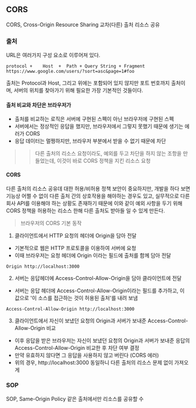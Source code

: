 ## CORS
CORS, Cross-Origin Resource Sharing
교차(다른) 출처 리소스 공유

### 출처
URL은 여러가지 구성 요소로 이루어져 있다.
```
protocol +    Host  +  Path + Query String + Fragment
https://www.google.com/users/?sort=asc&page=1#foo
```
출처는 Protocol과 Host, 그리고 위에는 포함되어 있지 않지만 포트 번호까지 출처이며, 서버의 위치를 찾아가기 위해 필요한 가장 기본적인 것들이다.


#### 출처 비교와 차단은 브라우저가
- 출처를 비교하는 로직은 서버에 구현된 스펙이 아닌 브라우저에 구현된 스펙
- 서버에서는 정상적인 응답을 했지만, 브라우저에서 그렇지 못했기 때문에 생기는 에러가 CORS
- 응답 데이터는 멀쩡하지만, 브라우저 부분에서 받을 수 없기 때문에 차단
>> 다른 출처의 리소스 요청이라도, 예외를 두고 차단을 하지 않는 조항을 만들었는데, 이것이 바로 CORS 정책을 지킨 리소스 요청


#### CORS
다른 출처의 리소스 공유데 대한 허용/비허용 정책
보안이 중요하지만, 개발을 하다 보면 기능상 어쩔 수 없이 다른 출처 간의 상호작용을 해야하는 경우도 있고, 실무적으로 다른 회사 API를 이용해야 하는 상황도 존재하기 때문에 이와 같이 예외 사항을 두기 위해 CORS 정책을 허용하는 리소스 한해 다른 출처도 받아들 일 수 있게 만든다.

> 브라우저의 CORS 기본 동작
>
1. 클라이언트에서 HTTP 요청의 헤더에 Origin을 담아 전달
 - 기본적으로 웹은 HTTP 프로토콜을 이용하여 서버에 요청
 - 이때 브라우저는 요청 헤더에 Origin 이라는 필드에 출처를 함께 담아 전달
```
Origin http://localhost:3000
```


2. 서버는 응답헤더에 Access-Control-Allow-Origin을 담아 클라이언트에 전달
 - 서버는 응답 헤더에 Access-Control-Allow-Origin이라는 필드를 추가하고, 이 값으로 '이 소스를 접근하는 것이 허용된 출처'를 내려 보냄
```
Access-Control-Allow-Origin http://localhost:3000
```

3. 클라이언트에서 자신이 보냈던 요청의 Origin과 서버가 보내준 Access-Control-Allow-Origin 비교
 - 이후 응답을 받은 브라우저는 자신이 보냈던 요청의 Origin과 서버가 보내준 응답의 Access-Control-Allow-Origin 비교한 후 차단 여부 결정
 - 만약 유효하지 않다면 그 응답을 사용하지 않고 버린다 (CORS 에러)
 - 위의 경우, http://localhost:3000 동일하니 다른 출처의 리소스 문제 없이 가져오게 






### SOP
SOP, Same-Origin Policy
같은 출처에서만 리소스를 공유할 수 
